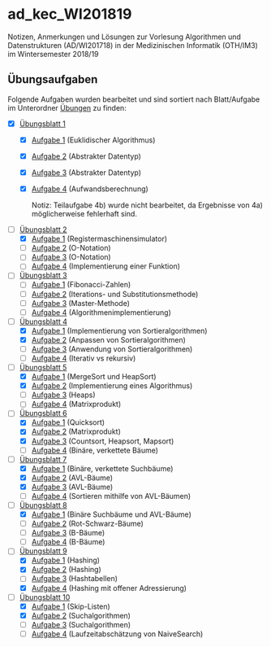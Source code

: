 # ad_kec_WI201819

Notizen, Anmerkungen und Lösungen zur Vorlesung Algorithmen und Datenstrukturen (AD/WI201718) in der Medizinischen Informatik (OTH/IM3) im Wintersemester 2018/19

## Übungsaufgaben

Folgende Aufgaben wurden bearbeitet und sind sortiert nach Blatt/Aufgabe im Unterordner [Übungen](/uebungen) zu finden:

- [x] [Übungsblatt 1](/uebungen/blatt_01/)
  - [x] [Aufgabe 1](/uebungen/blatt_01/aufgabe_01/) (Euklidischer Algorithmus)
  - [x] [Aufgabe 2](/uebungen/blatt_01/aufgabe_02/) (Abstrakter Datentyp)
  - [x] [Aufgabe 3](/uebungen/blatt_01/aufgabe_03/) (Abstrakter Datentyp)
  - [x] [Aufgabe 4](/uebungen/blatt_01/aufgabe_04/) (Aufwandsberechnung)

    Notiz: Teilaufgabe 4b) wurde nicht bearbeitet, da Ergebnisse von 4a) möglicherweise fehlerhaft sind.

- [ ] [Übungsblatt 2](/uebungen/blatt_02/)
  - [x] [Aufgabe 1](/uebungen/blatt_02/aufgabe_01/) (Registermaschinensimulator)
  - [ ] [Aufgabe 2](/uebungen/blatt_02/aufgabe_02/) (O-Notation)
  - [ ] [Aufgabe 3](/uebungen/blatt_02/aufgabe_03/) (O-Notation)
  - [ ] [Aufgabe 4](/uebungen/blatt_02/aufgabe_04/) (Implementierung einer Funktion)

- [ ] [Übungsblatt 3](/uebungen/blatt_03/)
  - [ ] [Aufgabe 1](/uebungen/blatt_03/aufgabe_01/) (Fibonacci-Zahlen)
  - [ ] [Aufgabe 2](/uebungen/blatt_03/aufgabe_02/) (Iterations- und Substitutionsmethode)
  - [ ] [Aufgabe 3](/uebungen/blatt_03/aufgabe_03/) (Master-Methode)
  - [ ] [Aufgabe 4](/uebungen/blatt_03/aufgabe_04/) (Algorithmenimplementierung)

- [ ] [Übungsblatt 4](/uebungen/blatt_04/)
  - [x] [Aufgabe 1](/uebungen/blatt_04/aufgabe_01/) (Implementierung von Sortieralgorithmen)
  - [x] [Aufgabe 2](/uebungen/blatt_04/aufgabe_02/) (Anpassen von Sortieralgorithmen)
  - [ ] [Aufgabe 3](/uebungen/blatt_04/aufgabe_03/) (Anwendung von Sortieralgorithmen)
  - [ ] [Aufgabe 4](/uebungen/blatt_04/aufgabe_04/) (Iterativ vs rekursiv)

- [ ] [Übungsblatt 5](/uebungen/blatt_05/)
  - [x] [Aufgabe 1](/uebungen/blatt_05/aufgabe_01/) (MergeSort und HeapSort)
  - [x] [Aufgabe 2](/uebungen/blatt_05/aufgabe_02/) (Implementierung eines Algorithmus)
  - [ ] [Aufgabe 3](/uebungen/blatt_05/aufgabe_03/) (Heaps)
  - [ ] [Aufgabe 4](/uebungen/blatt_05/aufgabe_04/) (Matrixprodukt)

- [ ] [Übungsblatt 6](/uebungen/blatt_06/)
  - [x] [Aufgabe 1](/uebungen/blatt_06/aufgabe_01/) (Quicksort)
  - [x] [Aufgabe 2](/uebungen/blatt_06/aufgabe_02/) (Matrixprodukt)
  - [x] [Aufgabe 3](/uebungen/blatt_06/aufgabe_03/) (Countsort, Heapsort, Mapsort)
  - [ ] [Aufgabe 4](/uebungen/blatt_06/aufgabe_04/) (Binäre, verkettete Bäume)

- [ ] [Übungsblatt 7](/uebungen/blatt_07/)
  - [x] [Aufgabe 1](/uebungen/blatt_07/aufgabe_01/) (Binäre, verkettete Suchbäume)
  - [x] [Aufgabe 2](/uebungen/blatt_07/aufgabe_02/) (AVL-Bäume)
  - [x] [Aufgabe 3](/uebungen/blatt_07/aufgabe_03/) (AVL-Bäume)
  - [ ] [Aufgabe 4](/uebungen/blatt_07/aufgabe_04/) (Sortieren mithilfe von AVL-Bäumen)

- [ ] [Übungsblatt 8](/uebungen/blatt_08/)
  - [x] [Aufgabe 1](/uebungen/blatt_08/aufgabe_01/) (Binäre Suchbäume und AVL-Bäume)
  - [ ] [Aufgabe 2](/uebungen/blatt_08/aufgabe_02/) (Rot-Schwarz-Bäume)
  - [ ] [Aufgabe 3](/uebungen/blatt_08/aufgabe_03/) (B-Bäume)
  - [ ] [Aufgabe 4](/uebungen/blatt_08/aufgabe_04/) (B-Bäume)

- [ ] [Übungsblatt 9](/uebungen/blatt_09/)
  - [x] [Aufgabe 1](/uebungen/blatt_09/aufgabe_01/) (Hashing)
  - [x] [Aufgabe 2](/uebungen/blatt_09/aufgabe_02/) (Hashing)
  - [ ] [Aufgabe 3](/uebungen/blatt_09/aufgabe_03/) (Hashtabellen)
  - [x] [Aufgabe 4](/uebungen/blatt_09/aufgabe_04/) (Hashing mit offener Adressierung)

- [ ] [Übungsblatt 10](/uebungen/blatt_10/)
  - [x] [Aufgabe 1](/uebungen/blatt_10/aufgabe_01/) (Skip-Listen)
  - [x] [Aufgabe 2](/uebungen/blatt_10/aufgabe_02/) (Suchalgorithmen)
  - [ ] [Aufgabe 3](/uebungen/blatt_10/aufgabe_03/) (Suchalgorithmen)
  - [ ] [Aufgabe 4](/uebungen/blatt_10/aufgabe_04/) (Laufzeitabschätzung von NaiveSearch)
